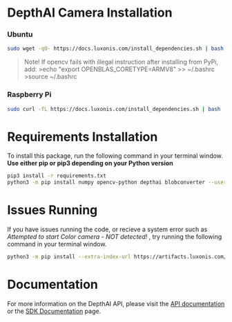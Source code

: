 # DepthAI Camera Installation

### Ubuntu
```bash
sudo wget -qO- https://docs.luxonis.com/install_dependencies.sh | bash
```
> Note! If opencv fails with illegal instruction after installing from PyPi, add:
    >echo "export OPENBLAS_CORETYPE=ARMV8" >> ~/.bashrc
    >source ~/.bashrc


### Raspberry Pi
```bash
sudo curl -fL https://docs.luxonis.com/install_dependencies.sh | bash
```

# Requirements Installation
To install this package, run the following command in your terminal window.
**Use either pip or pip3 depending on your Python version**
```bash
pip3 install -r requirements.txt
python3 -m pip install numpy opencv-python depthai blobconverter --user
```

# Issues Running
If you have issues running the code, or recieve  a system error such as *Attempted to start Color camera - NOT detected!* , try running the following command in your terminal window.
```bash
python3 -m pip install --extra-index-url https://artifacts.luxonis.com/artifactory/luxonis-python-snapshot-local depthai==2.16.0.0.dev+9d866d9fa131a151ea592edb59b3d5e60649aef1
```

# Documentation
For more information on the DepthAI API, please visit the [API documentation](https://docs.luxonis.com/projects/api/en/latest/) or the [SDK Documentation](https://docs.luxonis.com/projects/sdk/en/latest/) page.